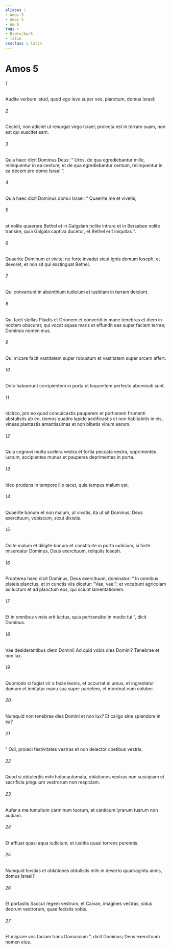 ```yaml
---
aliases : 
- Amos 5
- Amos 5
- Am 5
tags : 
- Bible/Am/5
- latin
cssclass : latin
---
```


# Amos 5

###### 1
Audite verbum istud, quod ego levo super vos, planctum, domus Israel:
###### 2
Cecidit, non adiciet ut resurgat virgo Israel; proiecta est in terram suam, non est qui suscitet eam.
###### 3
Quia haec dicit Dominus Deus: “ Urbs, de qua egrediebantur mille, relinquentur in ea centum; et de qua egrediebantur centum, relinquentur in ea decem pro domo Israel ”.
###### 4
Quia haec dicit Dominus domui Israel: “ Quaerite me et vivetis;
###### 5
et nolite quaerere Bethel et in Galgalam nolite intrare et in Bersabee nolite transire, quia Galgala captiva ducetur, et Bethel erit iniquitas ”.
###### 6
Quaerite Dominum et vivite; ne forte invadat sicut ignis domum Ioseph, et devoret, et non sit qui exstinguat Bethel.
###### 7
Qui convertunt in absinthium iudicium et iustitiam in terram deiciunt.
###### 8
Qui facit stellas Pliadis et Orionem et convertit in mane tenebras et diem in noctem obscurat; qui vocat aquas maris et effundit eas super faciem terrae; Dominus nomen eius.
###### 9
Qui micare facit vastitatem super robustum et vastitatem super arcem affert.
###### 10
Odio habuerunt corripientem in porta et loquentem perfecte abominati sunt.
###### 11
Idcirco, pro eo quod conculcastis pauperem et portionem frumenti abstulistis ab eo, domos quadro lapide aedificastis et non habitabitis in eis, vineas plantastis amantissimas et non bibetis vinum earum.
###### 12
Quia cognovi multa scelera vestra et fortia peccata vestra, opprimentes iustum, accipientes munus et pauperes deprimentes in porta.
###### 13
Ideo prudens in tempore illo tacet, quia tempus malum est.
###### 14
Quaerite bonum et non malum, ut vivatis, ita ut sit Dominus, Deus exercituum, vobiscum, sicut dixistis.
###### 15
Odite malum et diligite bonum et constituite in porta iudicium, si forte misereatur Dominus, Deus exercituum, reliquiis Ioseph.
###### 16
Propterea haec dicit Dominus, Deus exercituum, dominator: “ In omnibus plateis planctus, et in cunctis viis dicetur: “Vae, vae!”; et vocabunt agricolam ad luctum et ad planctum eos, qui sciunt lamentationem.
###### 17
Et in omnibus vineis erit luctus, quia pertransibo in medio tui ”, dicit Dominus.
###### 18
Vae desiderantibus diem Domini! Ad quid vobis dies Domini? Tenebrae et non lux.
###### 19
Quomodo si fugiat vir a facie leonis, et occurrat ei ursus; et ingrediatur domum et innitatur manu sua super parietem, et mordeat eum coluber.
###### 20
Numquid non tenebrae dies Domini et non lux? Et caligo sine splendore in ea?
###### 21
“ Odi, proieci festivitates vestras et non delector coetibus vestris.
###### 22
Quod si obtuleritis mihi holocautomata, oblationes vestras non suscipiam et sacrificia pinguium vestrorum non respiciam.
###### 23
Aufer a me tumultum carminum tuorum, et canticum lyrarum tuarum non audiam.
###### 24
Et affluat quasi aqua iudicium, et iustitia quasi torrens perennis.
###### 25
Numquid hostias et oblationes obtulistis mihi in deserto quadraginta annis, domus Israel?
###### 26
Et portastis Saccut regem vestrum, et Caivan, imagines vestras, sidus deorum vestrorum, quae fecistis vobis.
###### 27
Et migrare vos faciam trans Damascum ”, dicit Dominus; Deus exercituum nomen eius.
